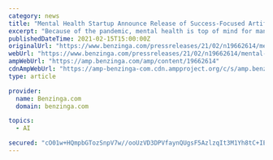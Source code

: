 ```yaml
---
category: news
title: "Mental Health Startup Announce Release of Success-Focused Artificial Intelligence (SF-AI) to Support Person-Centered Care"
excerpt: "Because of the pandemic, mental health is top of mind for many of us. From the switch to telehealth to the introduction"
publishedDateTime: 2021-02-15T15:00:00Z
originalUrl: "https://www.benzinga.com/pressreleases/21/02/n19662614/mental-health-startup-announce-release-of-success-focused-artificial-intelligence-sf-ai-to-support"
webUrl: "https://www.benzinga.com/pressreleases/21/02/n19662614/mental-health-startup-announce-release-of-success-focused-artificial-intelligence-sf-ai-to-support"
ampWebUrl: "https://amp.benzinga.com/amp/content/19662614"
cdnAmpWebUrl: "https://amp-benzinga-com.cdn.ampproject.org/c/s/amp.benzinga.com/amp/content/19662614"
type: article

provider:
  name: Benzinga.com
  domain: benzinga.com

topics:
  - AI

secured: "cO01w+HQmpbGTozSnpV7w//ooUzVD3DPVfaynQUgsF5AzlzqIt3M1Yh8tC+IENP9M17W6Mvw51cBNYVuubVNjxcuhrxF2mz2pHW7x75f1VfHCpiinOFqc2YX/M1QKvHCxJeDnrKhvbRqjVJpLwQHKZGPOBhGCkAk1/5uiK2PXqxFaAnDH+F1XZaSCTeplacmAJne/3dWhNqPGtzEWRpvDRkgYZuC+GU+7gThALPhfbs2IjwrJHXKQfDFJPnTTEYNQ4SYZGsvqepfyM6PVnDyGG1+fhjLwmFySaSrCyL3JohteZIjjLlX3AUq7uGl8BgtDIOpEJjkRcPYXMW6XCV/MP6oYSxyd/G9Y+Atk94CbxE=;DHHWk9bSspYsTk0m9XypUQ=="
---
```


